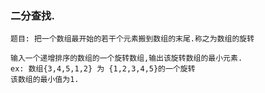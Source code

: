   
   ### 二分查找.
    题目: 把一个数组最开始的若干个元素搬到数组的末尾.称之为数组的旋转
    
    输入一个递增排序的数组的一个旋转数组,输出该旋转数组的最小元素.
    ex: 数组{3,4,5,1,2} 为 {1,2,3,4,5}的一个旋转
    该数组的最小值为1.